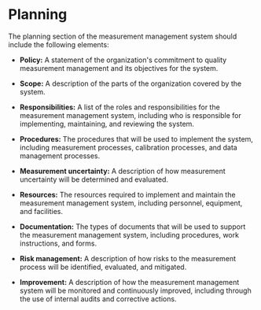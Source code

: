 # Planning

The planning section of the measurement management system should include the following elements:

- **Policy:** A statement of the organization's commitment to quality measurement management and its objectives for the system.

- **Scope:** A description of the parts of the organization covered by the system.

- **Responsibilities:** A list of the roles and responsibilities for the measurement management system, including who is responsible for implementing, maintaining, and reviewing the system.

- **Procedures:** The procedures that will be used to implement the system, including measurement processes, calibration processes, and data management processes.

- **Measurement uncertainty:** A description of how measurement uncertainty will be determined and evaluated.

- **Resources:** The resources required to implement and maintain the measurement management system, including personnel, equipment, and facilities.

- **Documentation:** The types of documents that will be used to support the measurement management system, including procedures, work instructions, and forms.

- **Risk management:** A description of how risks to the measurement process will be identified, evaluated, and mitigated.

- **Improvement:** A description of how the measurement management system will be monitored and continuously improved, including through the use of internal audits and corrective actions.
